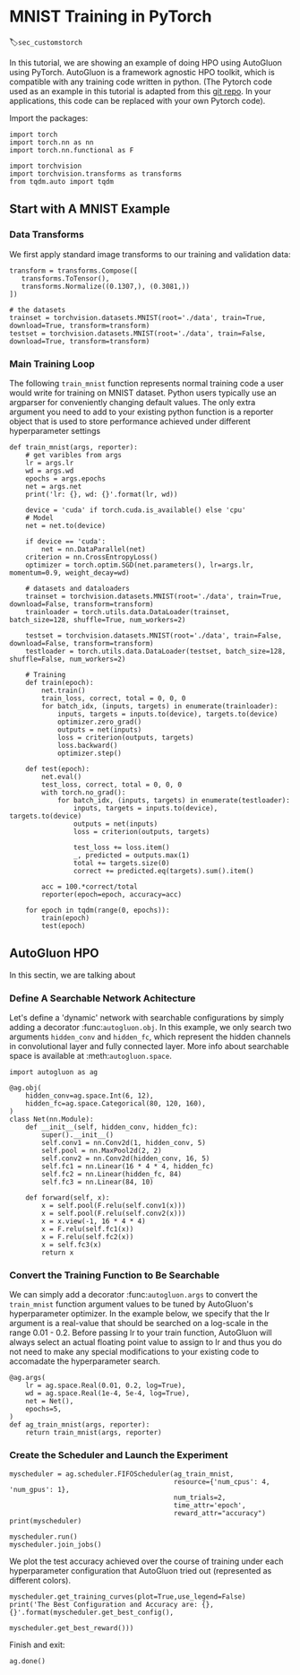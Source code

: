 # MNIST Training in PyTorch
:label:`sec_customstorch`

In this tutorial, we are showing an example of doing HPO using AutoGluon using PyTorch.
AutoGluon is a framework agnostic HPO toolkit, which is compatible with
any training code written in python. (The Pytorch code used as an example in this tutorial is adapted from this [git repo](https://github.com/kuangliu/pytorch-cifar). In your applications, this code can be replaced with your own Pytorch code).

Import the packages:

```{.python .input}
import torch
import torch.nn as nn
import torch.nn.functional as F

import torchvision
import torchvision.transforms as transforms
from tqdm.auto import tqdm
```

## Start with A MNIST Example

### Data Transforms

We first apply standard image transforms to our training and validation data:

```{.python .input}
transform = transforms.Compose([
   transforms.ToTensor(),
   transforms.Normalize((0.1307,), (0.3081,))
])

# the datasets
trainset = torchvision.datasets.MNIST(root='./data', train=True, download=True, transform=transform)
testset = torchvision.datasets.MNIST(root='./data', train=False, download=True, transform=transform)
```

### Main Training Loop

The following `train_mnist` function represents normal training code a user would write for
training on MNIST dataset. Python users typically use an argparser for conveniently
changing default values. The only extra argument you need to add to your existing python function is a reporter object that is used to store performance achieved under different hyperparameter settings

```{.python .input}
def train_mnist(args, reporter):
    # get varibles from args
    lr = args.lr
    wd = args.wd
    epochs = args.epochs
    net = args.net
    print('lr: {}, wd: {}'.format(lr, wd))

    device = 'cuda' if torch.cuda.is_available() else 'cpu'
    # Model
    net = net.to(device)

    if device == 'cuda':
        net = nn.DataParallel(net)
    criterion = nn.CrossEntropyLoss()
    optimizer = torch.optim.SGD(net.parameters(), lr=args.lr, momentum=0.9, weight_decay=wd)

    # datasets and dataloaders
    trainset = torchvision.datasets.MNIST(root='./data', train=True, download=False, transform=transform)
    trainloader = torch.utils.data.DataLoader(trainset, batch_size=128, shuffle=True, num_workers=2)

    testset = torchvision.datasets.MNIST(root='./data', train=False, download=False, transform=transform)
    testloader = torch.utils.data.DataLoader(testset, batch_size=128, shuffle=False, num_workers=2)

    # Training
    def train(epoch):
        net.train()
        train_loss, correct, total = 0, 0, 0
        for batch_idx, (inputs, targets) in enumerate(trainloader):
            inputs, targets = inputs.to(device), targets.to(device)
            optimizer.zero_grad()
            outputs = net(inputs)
            loss = criterion(outputs, targets)
            loss.backward()
            optimizer.step()

    def test(epoch):
        net.eval()
        test_loss, correct, total = 0, 0, 0
        with torch.no_grad():
            for batch_idx, (inputs, targets) in enumerate(testloader):
                inputs, targets = inputs.to(device), targets.to(device)
                outputs = net(inputs)
                loss = criterion(outputs, targets)

                test_loss += loss.item()
                _, predicted = outputs.max(1)
                total += targets.size(0)
                correct += predicted.eq(targets).sum().item()

        acc = 100.*correct/total
        reporter(epoch=epoch, accuracy=acc)

    for epoch in tqdm(range(0, epochs)):
        train(epoch)
        test(epoch)
```
## AutoGluon HPO

In this sectin, we are talking about

### Define A Searchable Network Achitecture

Let's define a 'dynamic' network with searchable 
configurations by simply adding a decorator :func:`autogluon.obj`.
In this example, we only search two arguments `hidden_conv` and
`hidden_fc`, which represent the hidden channels in convolutional
layer and fully connected layer. More info about searchable space
is available at :meth:`autogluon.space`.

```{.python .input}
import autogluon as ag

@ag.obj(
    hidden_conv=ag.space.Int(6, 12),
    hidden_fc=ag.space.Categorical(80, 120, 160),
)
class Net(nn.Module):
    def __init__(self, hidden_conv, hidden_fc):
        super().__init__()
        self.conv1 = nn.Conv2d(1, hidden_conv, 5)
        self.pool = nn.MaxPool2d(2, 2)
        self.conv2 = nn.Conv2d(hidden_conv, 16, 5)
        self.fc1 = nn.Linear(16 * 4 * 4, hidden_fc)
        self.fc2 = nn.Linear(hidden_fc, 84)
        self.fc3 = nn.Linear(84, 10)

    def forward(self, x):
        x = self.pool(F.relu(self.conv1(x)))
        x = self.pool(F.relu(self.conv2(x)))
        x = x.view(-1, 16 * 4 * 4)
        x = F.relu(self.fc1(x))
        x = F.relu(self.fc2(x))
        x = self.fc3(x)
        return x
```

### Convert the Training Function to Be Searchable

We can simply add a decorator :func:`autogluon.args` to convert the `train_mnist` function argument values to be tuned by AutoGluon's hyperparameter optimizer. In the example below, we specify that the lr argument is a real-value that should be searched on a log-scale in the range 0.01 - 0.2. Before passing lr to your train function, AutoGluon will always select an actual floating point value to assign to lr and thus you do not need to make any special modifications to your existing code to accomadate the hyperparameter search.

```{.python .input}
@ag.args(
    lr = ag.space.Real(0.01, 0.2, log=True),
    wd = ag.space.Real(1e-4, 5e-4, log=True),
    net = Net(),
    epochs=5,
)
def ag_train_mnist(args, reporter):
    return train_mnist(args, reporter)
```



### Create the Scheduler and Launch the Experiment

```{.python .input}
myscheduler = ag.scheduler.FIFOScheduler(ag_train_mnist,
                                         resource={'num_cpus': 4, 'num_gpus': 1},
                                         num_trials=2,
                                         time_attr='epoch',
                                         reward_attr="accuracy")
print(myscheduler)

```

```{.python .input}
myscheduler.run()
myscheduler.join_jobs()
```

We plot the test accuracy achieved over the course of training under each hyperparameter configuration that AutoGluon tried out (represented as different colors).

```{.python .input}
myscheduler.get_training_curves(plot=True,use_legend=False)
print('The Best Configuration and Accuracy are: {}, {}'.format(myscheduler.get_best_config(),
                                                               myscheduler.get_best_reward()))
```

Finish and exit:
```{.python .input}
ag.done()
```
